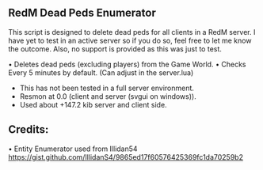 ## RedM Dead Peds Enumerator

This script is designed to delete dead peds for all clients in a RedM server. I have yet to test in an active server so if you do so, feel free to let me know the outcome. Also, no support is provided as this was just to test.

•  Deletes dead peds (excluding players) from the Game World.
•  Checks Every 5 minutes by default. (Can adjust in the server.lua)

- This has not been tested in a full server environment.
- Resmon at 0.0 (client and server (svgui on windows)).
- Used about +147.2 kib server and client side.

## Credits:
•  Entity Enumerator used from Illidan54 https://gist.github.com/IllidanS4/9865ed17f60576425369fc1da70259b2